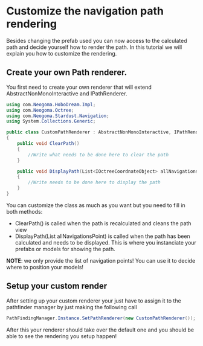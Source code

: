 # Customize the navigation path rendering

Besides changing the prefab used you can now access to the calculated path and decide yourself how to render the path. In this tutorial we will explain you how to customize the rendering.

## Create your own Path renderer.
You first need to create your own renderer that will extend AbstractNonMonoInteractive and IPathRenderer.

```cs
using com.Neogoma.HoboDream.Impl;
using com.Neogoma.Octree;
using com.Neogoma.Stardust.Navigation;
using System.Collections.Generic;

public class CustomPathRenderer : AbstractNonMonoInteractive, IPathRenderer
{
    public void ClearPath()
    {
        //Write what needs to be done here to clear the path
    }

    public void DisplayPath(List<IOctreeCoordnateObject> allNavigationsPoint)
    {
        //Write needs to be done here to display the path
    }
}
```

You can customize the class as much as you want but you need to fill in both methods:
- ClearPath() is called when the path is recalculated and cleans the path view
- DisplayPath(List<IOctreeCoordnateObject> allNavigationsPoint) is called when the path has been calculated and needs to be displayed. This is where you instanciate your prefabs or models for showing the path.

 **NOTE**: we only provide the list of navigation points! You can use it to decide where to position your models!

## Setup your custom render

After setting up your custom renderer your just have to assign it to the pathfinder manager by just making the following call
```cs
PathFindingManager.Instance.SetPathRenderer(new CustomPathRenderer());

```

After this your renderer should take over the default one and you should be able to see the rendering you setup happen!